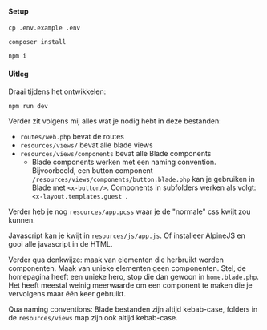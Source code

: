#### Setup
```
cp .env.example .env

composer install

npm i
```

#### Uitleg
Draai tijdens het ontwikkelen:
```
npm run dev
```

Verder zit volgens mij alles wat je nodig hebt in deze bestanden:

- `routes/web.php` bevat de routes
- `resources/views/` bevat alle blade views
- `resources/views/components` bevat alle Blade components
  - Blade components werken met een naming convention. Bijvoorbeeld, een button component `/resources/views/components/button.blade.php` kan je gebruiken in Blade met `<x-button/>`. Components in subfolders werken als volgt: `<x-layout.templates.guest `.

Verder heb je nog `resources/app.pcss` waar je de "normale" css kwijt zou kunnen.

Javascript kan je kwijt in `resources/js/app.js`. Of installeer AlpineJS en gooi alle javascript in de HTML.

Verder qua denkwijze: maak van elementen die herbruikt worden componenten. Maak van unieke elementen geen componenten.
Stel, de homepagina heeft een unieke hero, stop die dan gewoon in `home.blade.php`. Het heeft meestal weinig meerwaarde om een component te maken die je vervolgens maar één keer gebruikt.

Qua naming conventions: Blade bestanden zijn altijd kebab-case, folders in de `resources/views` map zijn ook altijd kebab-case.
